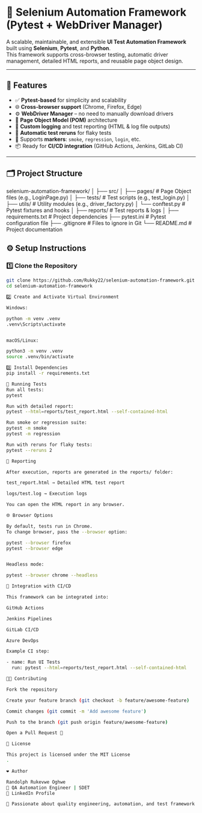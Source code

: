 # 🧪 Selenium Automation Framework (Pytest + WebDriver Manager)

A scalable, maintainable, and extensible **UI Test Automation Framework** built using **Selenium**, **Pytest**, and **Python**.  
This framework supports cross-browser testing, automatic driver management, detailed HTML reports, and reusable page object design.

---

## 🚀 Features

- ✅ **Pytest-based** for simplicity and scalability
- 🌐 **Cross-browser support** (Chrome, Firefox, Edge)
- ⚙️ **WebDriver Manager** – no need to manually download drivers
- 🧱 **Page Object Model (POM)** architecture
- 🧩 **Custom logging** and test reporting (HTML & log file outputs)
- 🔁 **Automatic test reruns** for flaky tests
- 🧪 Supports **markers**: `smoke`, `regression`, `login`, etc.
- 📦 Ready for **CI/CD integration** (GitHub Actions, Jenkins, GitLab CI)

---

## 🗂 Project Structure

selenium-automation-framework/
│
├── src/
│ ├── pages/ # Page Object files (e.g., LoginPage.py)
│ ├── tests/ # Test scripts (e.g., test_login.py)
│ ├── utils/ # Utility modules (e.g., driver_factory.py)
│ └── conftest.py # Pytest fixtures and hooks
│
├── reports/ # Test reports & logs
│
├── requirements.txt # Project dependencies
├── pytest.ini # Pytest configuration file
├── .gitignore # Files to ignore in Git
└── README.md # Project documentation

## ⚙️ Setup Instructions

### 1️⃣ Clone the Repository

```bash
git clone https://github.com/Rukky22/selenium-automation-framework.git
cd selenium-automation-framework

2️⃣ Create and Activate Virtual Environment

Windows:

python -m venv .venv
.venv\Scripts\activate


macOS/Linux:

python3 -m venv .venv
source .venv/bin/activate

3️⃣ Install Dependencies
pip install -r requirements.txt

🧰 Running Tests
Run all tests:
pytest

Run with detailed report:
pytest --html=reports/test_report.html --self-contained-html

Run smoke or regression suite:
pytest -m smoke
pytest -m regression

Run with reruns for flaky tests:
pytest --reruns 2

🧾 Reporting

After execution, reports are generated in the reports/ folder:

test_report.html → Detailed HTML test report

logs/test.log → Execution logs

You can open the HTML report in any browser.

🌐 Browser Options

By default, tests run in Chrome.
To change browser, pass the --browser option:

pytest --browser firefox
pytest --browser edge


Headless mode:

pytest --browser chrome --headless

🔗 Integration with CI/CD

This framework can be integrated into:

GitHub Actions

Jenkins Pipelines

GitLab CI/CD

Azure DevOps

Example CI step:

- name: Run UI Tests
  run: pytest --html=reports/test_report.html --self-contained-html

🧑‍💻 Contributing

Fork the repository

Create your feature branch (git checkout -b feature/awesome-feature)

Commit changes (git commit -m 'Add awesome feature')

Push to the branch (git push origin feature/awesome-feature)

Open a Pull Request 🚀

🪪 License

This project is licensed under the MIT License
.

❤️ Author

Randolph Rukevwe Oghwe
💼 QA Automation Engineer | SDET
🔗 LinkedIn Profile

🧠 Passionate about quality engineering, automation, and test framework design.
